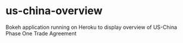 # us-china-overview
Bokeh application running on Heroku to display overview of US-China Phase One Trade Agreement
